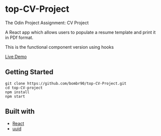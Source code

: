 
# top-CV-Project
The Odin Project Assignment: CV Project

A React app which allows users to populate a resume template and print it in PDf format.

This is the functional component version using hooks

[Live Demo](http://bombr90.github.io/top-CV-Project/)

## Getting Started
```
git clone https://github.com/bombr90/top-CV-Project.git
cd top-CV-project
npm install
npm start
```

## Built with 
- [React](https://reactjs.org/)
- [uuid](https://www.npmjs.com/package/uuid)